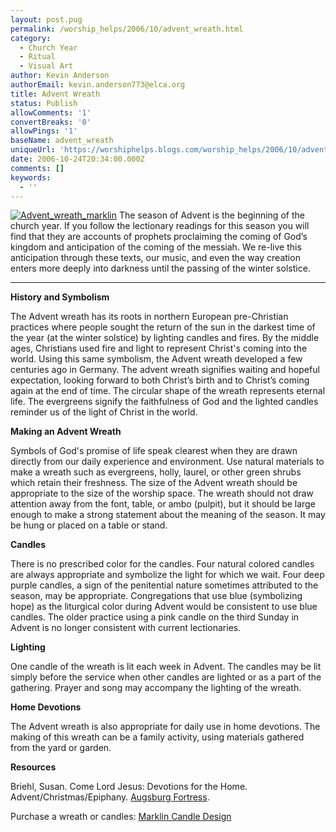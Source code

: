 ```yaml
---
layout: post.pug
permalink: /worship_helps/2006/10/advent_wreath.html 
category:
  - Church Year
  - Ritual
  - Visual Art
author: Kevin Anderson
authorEmail: kevin.anderson773@elca.org
title: Advent Wreath
status: Publish
allowComments: '1'
convertBreaks: '0'
allowPings: '1'
baseName: advent_wreath
uniqueUrl: 'https://worshiphelps.blogs.com/worship_helps/2006/10/advent_wreath.html '
date: 2006-10-24T20:34:00.000Z
comments: []
keywords:
  - ''
---
```

 [![Advent_wreath_marklin](https://worshiphelps.blogs.com/worship_helps/images/advent_wreath_marklin.jpg "Advent_wreath_marklin")](http://worshiphelps.blogs.com/.shared/image.html?/photos/uncategorized/advent_wreath_marklin.jpg) The season of Advent is the beginning of the church year. If you follow the lectionary readings for this season you will find that they are accounts of prophets proclaiming the coming of God’s kingdom and anticipation of the coming of the messiah. We re-live this anticipation through these texts, our music, and even the way creation enters more deeply into darkness until the passing of the winter solstice.
***
**History and Symbolism**

The Advent wreath has its roots in northern European pre-Christian practices where people sought the return of the sun in the darkest time of the year (at the winter solstice) by lighting candles and fires. By the middle ages, Christians used fire and light to represent Christ's coming into the world. Using this same symbolism, the Advent wreath developed a few centuries ago in Germany. The advent wreath signifies waiting and hopeful expectation, looking forward to both Christ’s birth and to Christ’s coming again at the end of time. The circular shape of the wreath represents eternal life. The evergreens signify the faithfulness of God and the lighted candles reminder us of the light of Christ in the world.

**Making an Advent Wreath**

Symbols of God's promise of life speak clearest when they are drawn directly from our daily experience and environment. Use natural materials to make a wreath such as evergreens, holly, laurel, or other green shrubs which retain their freshness. The size of the Advent wreath should be appropriate to the size of the worship space. The wreath should not draw attention away from the font, table, or ambo (pulpit), but it should be large enough to make a strong statement about the meaning of the season. It may be hung or placed on a table or stand.

**Candles**

There is no prescribed color for the candles. Four natural colored candles are always appropriate and symbolize the light for which we wait. Four deep purple candles, a sign of the penitential nature sometimes attributed to the season, may be appropriate. Congregations that use blue (symbolizing hope) as the liturgical color during Advent would be consistent to use blue candles. The older practice using a pink candle on the third Sunday in Advent is no longer consistent with current lectionaries.

**Lighting**

One candle of the wreath is lit each week in Advent. The candles may be lit simply before the service when other candles are lighted or as a part of the gathering. Prayer and song may accompany the lighting of the wreath.

**Home Devotions**

The Advent wreath is also appropriate for daily use in home devotions. The making of this wreath can be a family activity, using materials gathered from the yard or garden.

**Resources**

Briehl, Susan. Come Lord Jesus: Devotions for the Home. Advent/Christmas/Epiphany. [Augsburg Fortress](http://www.augsburgfortress.org/).

Purchase a wreath or candles: [Marklin Candle Design](http://www.marklincandle.com/)